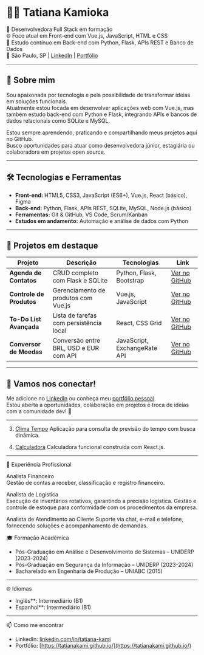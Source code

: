 # 👩‍💻 Tatiana Kamioka

💙 Desenvolvedora Full Stack em formação  
🌐 Foco atual em Front-end com Vue.js, JavaScript, HTML e CSS  
🐍 Estudo contínuo em Back-end com Python, Flask, APIs REST e Banco de Dados  
📍 São Paulo, SP | [LinkedIn](https://linkedin.com/in/tatiana-kami) | [Portfólio](https://tatianakami.github.io/)

---

## 🚀 Sobre mim

Sou apaixonada por tecnologia e pela possibilidade de transformar ideias em soluções funcionais.  
Atualmente estou focada em desenvolver aplicações web com Vue.js, mas também estudo back-end com Python e Flask, integrando APIs e bancos de dados relacionais como SQLite e MySQL.

Estou sempre aprendendo, praticando e compartilhando meus projetos aqui no GitHub.  
Busco oportunidades para atuar como desenvolvedora júnior, estagiária ou colaboradora em projetos open source.

---

## 🛠️ Tecnologias e Ferramentas

- **Front-end:** HTML5, CSS3, JavaScript (ES6+), Vue.js, React (básico), Figma  
- **Back-end:** Python, Flask, APIs REST, SQLite, MySQL, Node.js (básico)  
- **Ferramentas:** Git & GitHub, VS Code, Scrum/Kanban  
- **Estudos em andamento:** Automação e análise de dados com Python

---

## 📁 Projetos em destaque

| Projeto | Descrição | Tecnologias | Link |
|--------|-----------|-------------|------|
| **Agenda de Contatos** | CRUD completo com Flask e SQLite | Python, Flask, Bootstrap | [Ver no GitHub](https://github.com/Tatianakami/agenda-flask) |
| **Controle de Produtos** | Gerenciamento de produtos com Vue.js | Vue.js, JavaScript | [Ver no GitHub](https://github.com/Tatianakami/Controle-de-Produtos) |
| **To-Do List Avançada** | Lista de tarefas com persistência local | React, CSS Grid | [Ver no GitHub](https://github.com/Tatianakami/To-do-list-app) |
| **Conversor de Moedas** | Conversão entre BRL, USD e EUR com API | JavaScript, ExchangeRate API | [Ver no GitHub](https://github.com/Tatianakami/conversor-moedas) |

---

## 🤝 Vamos nos conectar!

Me adicione no [LinkedIn](https://linkedin.com/in/tatiana-kami) ou conheça meu [portfólio pessoal](https://tatianakami.github.io/).  
Estou aberta a oportunidades, colaboração em projetos e troca de ideias com a comunidade dev! 💬

---

3. [Clima Tempo](https://github.com/Tatianakami/clima-tempo)
Aplicação para consulta de previsão do tempo com busca dinâmica.

 4. [Calculadora](https://github.com/Tatianakami/calculadora)
Calculadora funcional construída com React.js.

---

 💼 Experiência Profissional
 
Analista Financeiro  
Gestão de contas a receber, classificação e registro financeiro.

Analista de Logística  
Execução de inventários rotativos, garantindo a precisão logística.
Gestão e controle de estoque para conformidade com os procedimentos da empresa.
 
Analista de Atendimento ao Cliente 
Suporte via chat, e-mail e telefone, fornecendo soluções e acompanhamento de demandas.

🎓 Formação Acadêmica

- Pós-Graduação em Análise e Desenvolvimento de Sistemas – UNIDERP (2023-2024)
- Pós-Graduação em Segurança da Informação – UNIDERP (2023-2024)
- Bacharelado em Engenharia de Produção – UNIABC (2015)

---

 🌐 Idiomas

- Inglês**: Intermediário (B1)
- Espanhol**: Intermediário (B1)


---

📫 Como me encontrar

- LinkedIn: [linkedin.com/in/tatiana-kami](https://www.linkedin.com/in/tatiana-kami/)
- Portfólio: [https://tatianakami.github.io/](https://tatianakami.github.io/)




